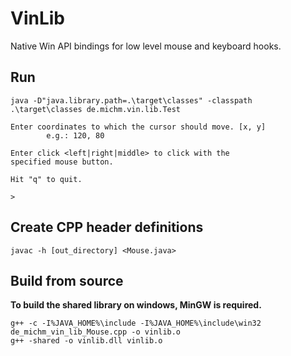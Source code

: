 # VinLib

Native Win API bindings for low level mouse and keyboard hooks.

## Run
```shell
java -D"java.library.path=.\target\classes" -classpath .\target\classes de.michm.vin.lib.Test

Enter coordinates to which the cursor should move. [x, y]
        e.g.: 120, 80

Enter click <left|right|middle> to click with the
specified mouse button.

Hit "q" to quit.

>
```

## Create CPP header definitions
```shell
javac -h [out_directory] <Mouse.java>
```

## Build from source
**To build the shared library on windows, MinGW is required.**

```shell
g++ -c -I%JAVA_HOME%\include -I%JAVA_HOME%\include\win32 de_michm_vin_lib_Mouse.cpp -o vinlib.o
g++ -shared -o vinlib.dll vinlib.o
```
